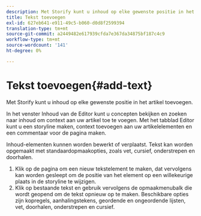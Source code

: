 ```yaml
---
description: Met Storify kunt u inhoud op elke gewenste positie in het artikel toevoegen.
title: Tekst toevoegen
exl-id: 627eb641-e911-49c5-b060-d0d8f2599394
translation-type: tm+mt
source-git-commit: a2449482e617939cfda7e367da34875bf187c4c9
workflow-type: tm+mt
source-wordcount: '141'
ht-degree: 0%

---
```


# Tekst toevoegen{#add-text}

Met Storify kunt u inhoud op elke gewenste positie in het artikel toevoegen.

In het venster Inhoud van de Editor kunt u concepten bekijken en zoeken naar inhoud om context aan uw artikel toe te voegen. Met het tabblad Editor kunt u een storyline maken, context toevoegen aan uw artikelelementen en een commentaar voor de pagina maken.

Inhoud-elementen kunnen worden bewerkt of verplaatst. Tekst kan worden opgemaakt met standaardopmaakopties, zoals vet, cursief, onderstrepen en doorhalen.

1. Klik op de pagina om een nieuw tekstelement te maken, dat vervolgens kan worden gesleept om de positie van het element op een willekeurige plaats in de storyline te wijzigen.
1. Klik op bestaande tekst en gebruik vervolgens de opmaakmenubalk die wordt geopend om de tekst opnieuw op te maken. Beschikbare opties zijn kopregels, aanhalingstekens, geordende en ongeordende lijsten, vet, doorhalen, onderstrepen en cursief.
